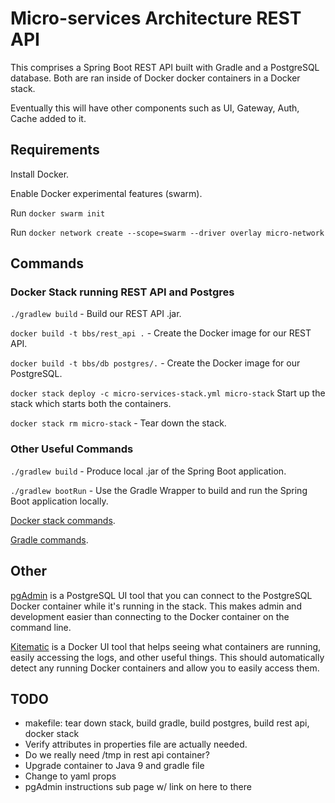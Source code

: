 # Micro-services Architecture REST API

This comprises a Spring Boot REST API built with Gradle and a PostgreSQL database. Both are ran inside of Docker
docker containers in a Docker stack.

Eventually this will have other components such as UI, Gateway, Auth, Cache added to it.

## Requirements

Install Docker.

Enable Docker experimental features (swarm).

Run `docker swarm init`

Run `docker network create --scope=swarm --driver overlay micro-network`

## Commands

### Docker Stack running REST API and Postgres

`./gradlew build` - Build our REST API .jar.

`docker build -t bbs/rest_api .` - Create the Docker image for our REST API.

`docker build -t bbs/db postgres/.` - Create the Docker image for our PostgreSQL.

`docker stack deploy -c micro-services-stack.yml micro-stack` Start up the stack which starts both the containers.

`docker stack rm micro-stack` - Tear down the stack.

### Other Useful Commands

`./gradlew build` - Produce local .jar of the Spring Boot application.

`./gradlew bootRun` - Use the Gradle Wrapper to build and run the Spring Boot application locally.

[Docker stack commands](https://docs.docker.com/engine/reference/commandline/stack/).

[Gradle commands](https://docs.gradle.org/current/userguide/tutorial_gradle_command_line.html).

## Other

[pgAdmin](https://www.pgadmin.org/) is a PostgreSQL UI tool that you can connect to the PostgreSQL Docker container
while it's running in the stack. This makes admin and development easier than connecting to the Docker container on the
command line.

[Kitematic](https://kitematic.com/) is a Docker UI tool that helps seeing what containers are running, easily
accessing the logs, and other useful things. This should automatically detect any running Docker containers and allow
you to easily access them.

## TODO

- makefile: tear down stack, build gradle, build postgres, build rest api, docker stack
- Verify attributes in properties file are actually needed.
- Do we really need /tmp in rest api container?
- Upgrade container to Java 9 and gradle file
- Change to yaml props
- pgAdmin instructions sub page w/ link on here to there
